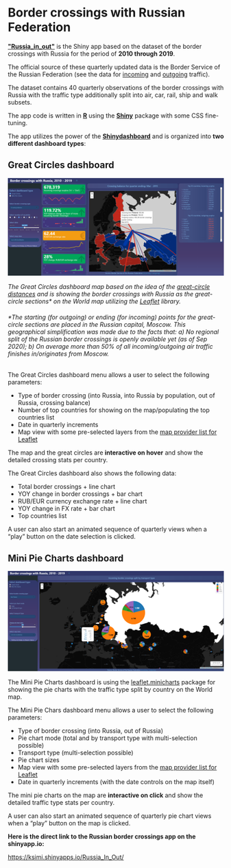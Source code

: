 # Border crossings with Russian Federation 
**["Russia_in_out"](
https://ksimi.shinyapps.io/Russia_In_Out/)** is the Shiny app based on the dataset of the border crossings with Russia for the period of **2010 through 2019**.

The official source of these quarterly updated data is the Border Service of the Russian Federation (see the data for [incoming](https://fedstat.ru/indicator/38479) and [outgoing](https://fedstat.ru/indicator/38479) traffic).

The dataset contains 40 quarterly observations of the border crossings with Russia with the traffic type additionally split into air, car, rail, ship and walk subsets.

The app code is written in **[R](https://www.r-project.org/about.html)** using the **[Shiny](https://shiny.rstudio.com/)** package with some CSS fine-tuning.

The app utilizes the power of the **[Shinydashboard](http://rstudio.github.io/shinydashboard/index.html)** and is organized into **two different dashboard types**:

## **Great Circles dashboard**

![alt text](https://github.com/Ksimi/Russia_in_out/blob/master/data-raw/great_circle1.png)

_The Great Circles dashboard map based on the idea of the [great-circle distances](https://en.wikipedia.org/wiki/Great-circle_distance) and is showing the border crossings with Russia as the great-circle sections* on the World map utilizing the [Leaflet](https://leafletjs.com/) library._

###### _*The starting (for outgoing) or ending (for incoming) points for the great-circle sections are placed in the Russian capital, Moscow. This geographical simplification was made due to the facts that: a) No regional split of the Russian border crossings is openly available yet (as of Sep 2020); b) On average more than 50% of all incoming/outgoing air traffic finishes in/originates from Moscow._

The Great Circles dashboard menu allows a user to select the following parameters:

* Type of border crossing (into Russia, into Russia by population, out of Russia, crossing balance)
* Number of top countries for showing on the map/populating the top countries list
* Date in quarterly increments
* Map view with some pre-selected layers from the [map provider list for Leaflet](http://leaflet-extras.github.io/leaflet-providers/preview/index.html)

The map and the great circles are **interactive on hover** and show the detailed crossing stats per country.

The Great Circles dashboard also shows the following data:

* Total border crossings + line chart
* YOY change in border crossings + bar chart
* RUB/EUR currency exchange rate + line chart
* YOY change in FX rate + bar chart
* Top countries list

A user can also start an animated sequence of quarterly views when a “play” button on the date selection is clicked.

## Mini Pie Charts dashboard

![alt text](https://github.com/Ksimi/Russia_in_out/blob/master/data-raw/mini_chart.png)

The Mini Pie Charts dashboard is using the [leaflet.minicharts](https://cran.r-project.org/web/packages/leaflet.minicharts/vignettes/introduction.html) package for showing the pie charts with the traffic type split by country on the World map.

The Mini Pie Chars dashboard menu allows a user to select the following parameters:

* Type of border crossing (into Russia, out of Russia)
* Pie chart mode (total and by transport type with multi-selection possible)
* Transport type (multi-selection possible)
* Pie chart sizes
* Map view with some pre-selected layers from the [map provider list for Leaflet](http://leaflet-extras.github.io/leaflet-providers/preview/index.html)
* Date in quarterly increments (with the date controls on the map itself)

The mini pie charts on the map are **interactive on click** and show the detailed traffic type stats per country.

A user can also start an animated sequence of quarterly pie chart views when a “play” button on the map is clicked.

**Here is the direct link to the Russian border crossings app on the shinyapp.io:**

https://ksimi.shinyapps.io/Russia_In_Out/

